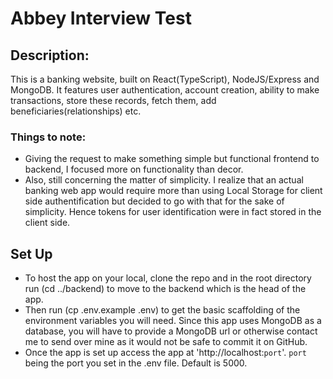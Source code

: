 # Abbey Interview Test 

## Description:
This is a banking website, built on React(TypeScript), NodeJS/Express and MongoDB. It features user authentication, account creation, ability to make transactions, store these records, fetch them, add beneficiaries(relationships) etc. 

### Things to note:
- Giving the request to make something simple but functional frontend to backend, I focused more on functionality than decor.
- Also, still concerning the matter of simplicity. I realize that an actual banking web app would require more than using Local Storage for client side authentification but decided to go with that for the sake of simplicity. Hence tokens for user identification were in fact stored in the client side.

## Set Up
- To host the app on your local, clone the repo and in the root directory run (cd ../backend) to move to the backend which is the head of the app. 
- Then run (cp .env.example .env) to get the basic scaffolding of the environment variables you will need. Since this app uses MongoDB as a database, you will have to provide a MongoDB url or otherwise contact me to send over mine as it would not be safe to commit it on GitHub.
- Once the app is set up access the app at 'http://localhost:`port`'. `port` being the port you set in the .env file. Default is 5000.